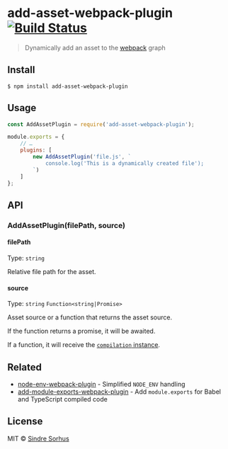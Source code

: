 # add-asset-webpack-plugin [![Build Status](https://travis-ci.org/sindresorhus/add-asset-webpack-plugin.svg?branch=master)](https://travis-ci.org/sindresorhus/add-asset-webpack-plugin)

> Dynamically add an asset to the [webpack](https://webpack.js.org) graph


## Install

```
$ npm install add-asset-webpack-plugin
```


## Usage

```js
const AddAssetPlugin = require('add-asset-webpack-plugin');

module.exports = {
	// …
	plugins: [
		new AddAssetPlugin('file.js', `
			console.log('This is a dynamically created file');
		`)
	]
};
```


## API

### AddAssetPlugin(filePath, source)

#### filePath

Type: `string`

Relative file path for the asset.

#### source

Type: `string` `Function<string|Promise>`

Asset source or a function that returns the asset source.

If the function returns a promise, it will be awaited.

If a function, it will receive the [`compilation` instance](https://webpack.js.org/api/compilation/).


## Related

- [node-env-webpack-plugin](https://github.com/sindresorhus/node-env-webpack-plugin) - Simplified `NODE_ENV` handling
- [add-module-exports-webpack-plugin](https://github.com/sindresorhus/add-module-exports-webpack-plugin) - Add `module.exports` for Babel and TypeScript compiled code


## License

MIT © [Sindre Sorhus](https://sindresorhus.com)
